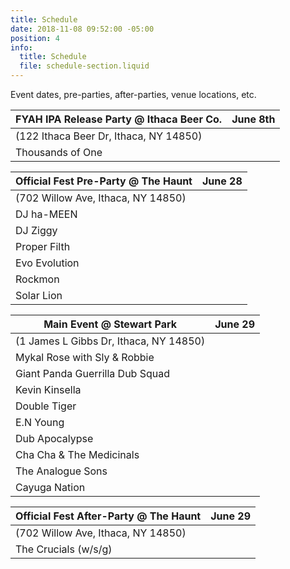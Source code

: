 ```yaml
---
title: Schedule
date: 2018-11-08 09:52:00 -05:00
position: 4
info:
  title: Schedule
  file: schedule-section.liquid
---
```


Event dates, pre-parties, after-parties, venue locations, etc.

| FYAH IPA Release Party @ Ithaca Beer Co.| June 8th |
|-------------------------------------|--------:|
| (122 Ithaca Beer Dr, Ithaca, NY 14850)  |         |
| Thousands of One                        |         |


| Official Fest Pre-Party @ The Haunt                                                                  | June 28 |
|--------------------------------------|--------:|
| (702 Willow Ave, Ithaca, NY 14850) |         |
| DJ ha-MEEN            |         |
| DJ Ziggy              |         |
| Proper Filth          |         |
| Evo Evolution         |         |
| Rockmon               |         |
| Solar Lion            |         |

| Main Event @ Stewart Park    | June 29 |
|-------------------------------------|--------:|
| (1 James L Gibbs Dr, Ithaca, NY 14850)  |         |
| Mykal Rose with Sly & Robbie     |         |
| Giant Panda Guerrilla Dub Squad  |         |
| Kevin Kinsella       |         |
| Double Tiger         |         |
| E.N Young            |         |
| Dub Apocalypse       |         |
| Cha Cha & The Medicinals |     |
| The Analogue Sons    |         |
| Cayuga Nation        |         |

| Official Fest After-Party @ The Haunt                                                                  | June 29 |
|--------------------------------------|--------:|
| (702 Willow Ave, Ithaca, NY 14850)  |         |
| The Crucials (w/s/g)            |         |